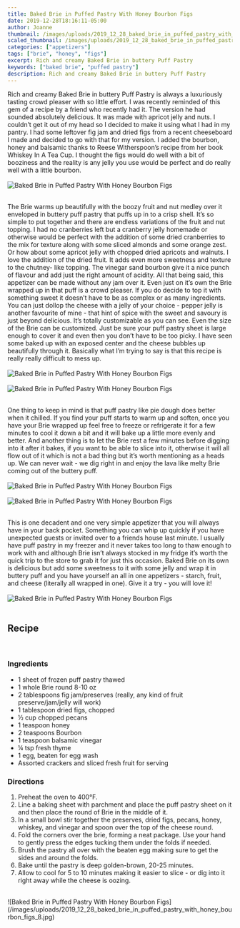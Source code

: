 ```yaml
---
title: Baked Brie in Puffed Pastry With Honey Bourbon Figs
date: 2019-12-28T18:16:11-05:00
author: Joanne
thumbnail: /images/uploads/2019_12_28_baked_brie_in_puffed_pastry_with_honey_bourbon_figs_1.jpg
scaled_thumbnail: /images/uploads/2019_12_28_baked_brie_in_puffed_pastry_with_honey_bourbon_figs_0.jpg
categories: ["appetizers"]
tags: ["brie", "honey", "figs"]
excerpt: Rich and creamy Baked Brie in buttery Puff Pastry
keywords: ["baked brie", "puffed pastry"]
description: Rich and creamy Baked Brie in buttery Puff Pastry
---
```


Rich and creamy Baked Brie in buttery Puff Pastry is always a luxuriously tasting crowd pleaser with so little effort.  I was recently reminded of this gem of a recipe by a friend who recently had it. The version he had sounded absolutely delicious. It was made with apricot jelly and nuts. I couldn’t get it out of my head so I decided to make it using what I had in my pantry. I had some leftover fig jam and dried figs from a recent cheeseboard I made and decided to go with that for my version. I added the bourbon, honey and balsamic thanks to Reese Witherspoon’s recipe from her book Whiskey In A Tea Cup. I thought the figs would do well with a bit of booziness and the reality is any jelly you use would be perfect and do really well with a little bourbon.
</br>
</br>
![Baked Brie in Puffed Pastry With Honey Bourbon Figs](/images/uploads/2019_12_28_baked_brie_in_puffed_pastry_with_honey_bourbon_figs_2.jpg)
</br>
</br>

The Brie warms up beautifully with the boozy fruit and nut medley over it enveloped in buttery puff pastry that puffs up in to a crisp shell. It’s so simple to put together and there are endless variations of the fruit and nut topping. I had no cranberries left but a cranberry jelly homemade or otherwise would be perfect with the addition of some dried cranberries to the mix for texture along with some sliced almonds and some orange zest.  Or how about some apricot jelly with chopped dried apricots and walnuts.  I love the addition of the dried fruit. It adds even more sweetness and texture to the chutney- like topping. The vinegar sand bourbon give it a nice punch of flavour and add just the right amount of acidity. All that being said, this appetizer can be made without any jam over it. Even just on it’s own the Brie wrapped up in that puff is a crowd pleaser. If you do decide to top it with something sweet it doesn’t have to be as complex or as many ingredients. You can just dollop the cheese with a jelly of your choice - pepper jelly is another favourite of mine - that hint of spice with the sweet and savoury is just beyond delicious. It’s totally customizable as you can see. Even the size of the Brie can be customized. Just be sure your puff pastry sheet is large enough to cover it and even then you don’t have to be too picky.  I have seen some baked up with an exposed center and the cheese bubbles up beautifully through it. Basically what I’m trying to say is that this recipe is really really difficult to mess up. 
</br>
</br>
![Baked Brie in Puffed Pastry With Honey Bourbon Figs](/images/uploads/2019_12_28_baked_brie_in_puffed_pastry_with_honey_bourbon_figs_3.jpg)
</br>
</br>
![Baked Brie in Puffed Pastry With Honey Bourbon Figs](/images/uploads/2019_12_28_baked_brie_in_puffed_pastry_with_honey_bourbon_figs_4.jpg)
</br>
</br>

One thing to keep in mind is that puff pastry like pie dough does better when it chilled. If you find your puff starts to warm up and soften, once you have your Brie wrapped up feel free to freeze or refrigerate it for a few minutes to cool it down a bit and it will bake up a little more evenly and better. And another thing is to let the Brie rest a few minutes before digging into it after it bakes, if you want to be able to slice into it, otherwise it will all flow out of it which is not a bad thing but it’s worth mentioning as a heads up. We can never wait -  we dig right in and enjoy the lava like melty Brie coming out of the buttery puff.
</br>
</br>
![Baked Brie in Puffed Pastry With Honey Bourbon Figs](/images/uploads/2019_12_28_baked_brie_in_puffed_pastry_with_honey_bourbon_figs_5.jpg)
</br>
</br>
![Baked Brie in Puffed Pastry With Honey Bourbon Figs](/images/uploads/2019_12_28_baked_brie_in_puffed_pastry_with_honey_bourbon_figs_6.jpg)
</br>
</br>

This is one decadent and one very simple appetizer that you will always have in your back pocket. Something you can whip up quickly if you have unexpected guests or invited over to a friends house last minute. I usually have puff pastry in my freezer and it never takes too long to thaw enough to work with and although Brie isn’t always stocked in my fridge it’s worth the quick trip to the store to grab it for just this occasion. Baked Brie on its own is delicious but add some sweetness to it with some jelly and wrap it in buttery puff and you have yourself an all in one appetizers -  starch, fruit, and cheese (literally all wrapped in one). Give it a try - you will love it!
</br>
</br>
![Baked Brie in Puffed Pastry With Honey Bourbon Figs](/images/uploads/2019_12_28_baked_brie_in_puffed_pastry_with_honey_bourbon_figs_7.jpg)
</br>
</br>

## Recipe
</br>

### Ingredients

* <span itemprop="ingredients">1 sheet of frozen puff pastry thawed</span>
* <span itemprop="ingredients">1 whole Brie round 8-10 oz</span>
* <span itemprop="ingredients">2 tablespoons fig jam/preserves (really, any kind of fruit preserve/jam/jelly will work)</span>
* <span itemprop="ingredients">1 tablespoon dried figs, chopped</span>
* <span itemprop="ingredients">&frac12; cup chopped pecans</span>
* <span itemprop="ingredients">1 teaspoon honey</span>
* <span itemprop="ingredients">2 teaspoons Bourbon </span>
* <span itemprop="ingredients">1 teaspoon balsamic vinegar</span>
* <span itemprop="ingredients">&frac14; tsp fresh thyme </span>
* <span itemprop="ingredients">1 egg, beaten for egg wash </span>
* <span itemprop="ingredients">Assorted crackers and sliced fresh fruit for serving </span>

### Directions

1. Preheat the oven to 400°F.
2. Line a baking sheet with parchment and place the puff pastry sheet on it and then place the round of Brie in the middle of it.
3. In a small bowl stir together the preserves, dried figs, pecans, honey, whiskey, and vinegar and spoon over the top of the cheese round.
4. Fold the corners over the brie, forming a neat package. Use your hand to gently press the edges tucking them under the folds if needed. 
5. Brush the pastry all over with the beaten egg making sure to get the sides and around the folds. 
6. Bake until the pastry is deep golden-brown, 20-25 minutes.
7. Allow to cool for 5 to 10 minutes making it easier to slice - or dig into it right away while the cheese is oozing.

</br>
![Baked Brie in Puffed Pastry With Honey Bourbon Figs](/images/uploads/2019_12_28_baked_brie_in_puffed_pastry_with_honey_bourbon_figs_8.jpg)